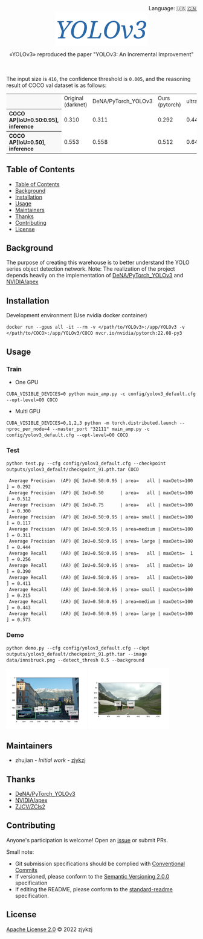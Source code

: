 <div align="right">
  Language:
    🇺🇸
  <a title="Chinese" href="./README.zh-CN.md">🇨🇳</a>
</div>

<div align="center"><a title="" href="https://github.com/zjykzj/YOLOv3"><img align="center" src="./imgs/YOLOv3.png" alt=""></a></div>

<p align="center">
  «YOLOv3» reproduced the paper "YOLOv3: An Incremental Improvement"
<br>
<br>
  <a href="https://github.com/RichardLitt/standard-readme"><img src="https://img.shields.io/badge/standard--readme-OK-green.svg?style=flat-square" alt=""></a>
  <a href="https://conventionalcommits.org"><img src="https://img.shields.io/badge/Conventional%20Commits-1.0.0-yellow.svg" alt=""></a>
  <a href="http://commitizen.github.io/cz-cli/"><img src="https://img.shields.io/badge/commitizen-friendly-brightgreen.svg" alt=""></a>
</p>

The input size is `416`, the confidence threshold is `0.005`, and the reasoning result of COCO val dataset is as follows:

<table><tbody>
<tr><th align="left" bgcolor=#f8f8f8> </th>     <td bgcolor=white> Original (darknet) </td><td bgcolor=white> DeNA/PyTorch_YOLOv3 </td><td bgcolor=white> Ours (pytorch) </td><td bgcolor=white> ultralytics/yolov5 </td></>
<tr><th align="left" bgcolor=#f8f8f8> COCO AP[IoU=0.50:0.95], inference</th> <td bgcolor=white> 0.310 </td><td bgcolor=white> 0.311 </td><td bgcolor=white> 0.292 </td><td bgcolor=white> 0.442 </td></tr>
<tr><th align="left" bgcolor=#f8f8f8> COCO AP[IoU=0.50],      inference</th> <td bgcolor=white> 0.553 </td><td bgcolor=white> 0.558 </td><td bgcolor=white> 0.512 </td><td bgcolor=white> 0.642 </td></tr>
</table></tbody>

## Table of Contents

- [Table of Contents](#table-of-contents)
- [Background](#background)
- [Installation](#installation)
- [Usage](#usage)
- [Maintainers](#maintainers)
- [Thanks](#thanks)
- [Contributing](#contributing)
- [License](#license)

## Background

The purpose of creating this warehouse is to better understand the YOLO series object detection network. Note: The
realization of the project depends heavily on the implementation
of [DeNA/PyTorch_YOLOv3](https://github.com/DeNA/PyTorch_YOLOv3) and [NVIDIA/apex](https://github.com/NVIDIA/apex)

## Installation

Development environment (Use nvidia docker container)

```shell
docker run --gpus all -it --rm -v </path/to/YOLOv3>:/app/YOLOv3 -v </path/to/COCO>:/app/YOLOv3/COCO nvcr.io/nvidia/pytorch:22.08-py3
```

## Usage

### Train

* One GPU

```shell
CUDA_VISIBLE_DEVICES=0 python main_amp.py -c config/yolov3_default.cfg --opt-level=O0 COCO
```

* Multi GPU

```shell
CUDA_VISIBLE_DEVICES=0,1,2,3 python -m torch.distributed.launch --nproc_per_node=4 --master_port "32111" main_amp.py -c config/yolov3_default.cfg --opt-level=O0 COCO
```

### Test

```shell
python test.py --cfg config/yolov3_default.cfg --checkpoint outputs/yolov3_default/checkpoint_91.pth.tar COCO
```

```text
 Average Precision  (AP) @[ IoU=0.50:0.95 | area=   all | maxDets=100 ] = 0.292
 Average Precision  (AP) @[ IoU=0.50      | area=   all | maxDets=100 ] = 0.512
 Average Precision  (AP) @[ IoU=0.75      | area=   all | maxDets=100 ] = 0.300
 Average Precision  (AP) @[ IoU=0.50:0.95 | area= small | maxDets=100 ] = 0.117
 Average Precision  (AP) @[ IoU=0.50:0.95 | area=medium | maxDets=100 ] = 0.311
 Average Precision  (AP) @[ IoU=0.50:0.95 | area= large | maxDets=100 ] = 0.444
 Average Recall     (AR) @[ IoU=0.50:0.95 | area=   all | maxDets=  1 ] = 0.256
 Average Recall     (AR) @[ IoU=0.50:0.95 | area=   all | maxDets= 10 ] = 0.390
 Average Recall     (AR) @[ IoU=0.50:0.95 | area=   all | maxDets=100 ] = 0.411
 Average Recall     (AR) @[ IoU=0.50:0.95 | area= small | maxDets=100 ] = 0.215
 Average Recall     (AR) @[ IoU=0.50:0.95 | area=medium | maxDets=100 ] = 0.443
 Average Recall     (AR) @[ IoU=0.50:0.95 | area= large | maxDets=100 ] = 0.573
```

### Demo

```shell
python demo.py --cfg config/yolov3_default.cfg --ckpt outputs/yolov3_default/checkpoint_91.pth.tar --image data/innsbruck.png --detect_thresh 0.5 --background
```

<p align="left"><img src="data/innsbruck_output.png" height="160"\>  <img src="data/mountain_output.png" height="160"\></p>

## Maintainers

* zhujian - *Initial work* - [zjykzj](https://github.com/zjykzj)

## Thanks

* [DeNA/PyTorch_YOLOv3](https://github.com/DeNA/PyTorch_YOLOv3)
* [NVIDIA/apex](https://github.com/NVIDIA/apex)
* [ZJCV/ZCls2](https://github.com/ZJCV/ZCls2)

## Contributing

Anyone's participation is welcome! Open an [issue](https://github.com/zjykzj/YOLOv3/issues) or submit PRs.

Small note:

* Git submission specifications should be complied
  with [Conventional Commits](https://www.conventionalcommits.org/en/v1.0.0-beta.4/)
* If versioned, please conform to the [Semantic Versioning 2.0.0](https://semver.org) specification
* If editing the README, please conform to the [standard-readme](https://github.com/RichardLitt/standard-readme)
  specification.

## License

[Apache License 2.0](LICENSE) © 2022 zjykzj
